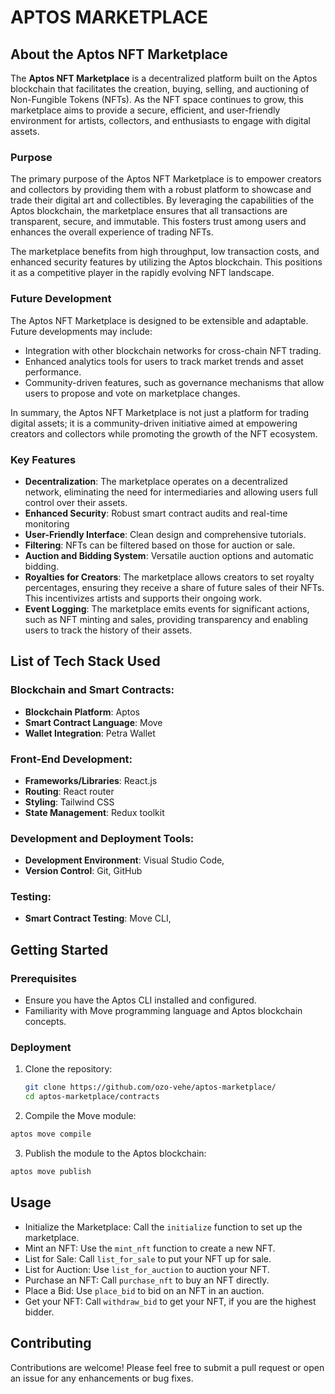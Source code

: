 # APTOS MARKETPLACE
## About the Aptos NFT Marketplace

The **Aptos NFT Marketplace** is a decentralized platform built on the Aptos blockchain that facilitates the creation, buying, selling, and auctioning of Non-Fungible Tokens (NFTs). As the NFT space continues to grow, this marketplace aims to provide a secure, efficient, and user-friendly environment for artists, collectors, and enthusiasts to engage with digital assets.

### Purpose

The primary purpose of the Aptos NFT Marketplace is to empower creators and collectors by providing them with a robust platform to showcase and trade their digital art and collectibles. By leveraging the capabilities of the Aptos blockchain, the marketplace ensures that all transactions are transparent, secure, and immutable. This fosters trust among users and enhances the overall experience of trading NFTs.

The marketplace benefits from high throughput, low transaction costs, and enhanced security features by utilizing the Aptos blockchain. This positions it as a competitive player in the rapidly evolving NFT landscape.

### Future Development

The Aptos NFT Marketplace is designed to be extensible and adaptable. Future developments may include:
- Integration with other blockchain networks for cross-chain NFT trading.
- Enhanced analytics tools for users to track market trends and asset performance.
- Community-driven features, such as governance mechanisms that allow users to propose and vote on marketplace changes.

In summary, the Aptos NFT Marketplace is not just a platform for trading digital assets; it is a community-driven initiative aimed at empowering creators and collectors while promoting the growth of the NFT ecosystem.

### Key Features
- **Decentralization**: The marketplace operates on a decentralized network, eliminating the need for intermediaries and allowing users full control over their assets.
- **Enhanced Security**: Robust smart contract audits and real-time monitoring
- **User-Friendly Interface**: Clean design and comprehensive tutorials.
- **Filtering**: NFTs can be filtered based on those for auction or sale.
- **Auction and Bidding System**: Versatile auction options and automatic bidding.
- **Royalties for Creators**: The marketplace allows creators to set royalty percentages, ensuring they receive a share of future sales of their NFTs. This incentivizes artists and supports their ongoing work.
- **Event Logging**: The marketplace emits events for significant actions, such as NFT minting and sales, providing transparency and enabling users to track the history of their assets.


## List of Tech Stack Used
### Blockchain and Smart Contracts:
- **Blockchain Platform**: Aptos
- **Smart Contract Language**: Move
- **Wallet Integration**: Petra Wallet

### Front-End Development:
- **Frameworks/Libraries**: React.js
- **Routing**: React router
- **Styling**: Tailwind CSS
- **State Management**: Redux toolkit

### Development and Deployment Tools:
- **Development Environment**: Visual Studio Code,
- **Version Control**: Git, GitHub

### Testing:
- **Smart Contract Testing**: Move CLI,


## Getting Started

### Prerequisites
- Ensure you have the Aptos CLI installed and configured.
- Familiarity with Move programming language and Aptos blockchain concepts.

### Deployment
1. Clone the repository:
   ```bash
   git clone https://github.com/ozo-vehe/aptos-marketplace/
   cd aptos-marketplace/contracts
   ```
   
2. Compile the Move module:
  ```bash
  aptos move compile
  ```
3. Publish the module to the Aptos blockchain:
  ```bash
  aptos move publish
  ```
## Usage
- Initialize the Marketplace: Call the `initialize` function to set up the marketplace.
- Mint an NFT: Use the `mint_nft` function to create a new NFT.
- List for Sale: Call `list_for_sale` to put your NFT up for sale.
- List for Auction: Use `list_for_auction` to auction your NFT.
- Purchase an NFT: Call `purchase_nft` to buy an NFT directly.
- Place a Bid: Use `place_bid` to bid on an NFT in an auction.
- Get your NFT: Call `withdraw_bid` to get your NFT, if you are the highest bidder.

## Contributing
Contributions are welcome! Please feel free to submit a pull request or open an issue for any enhancements or bug fixes.
